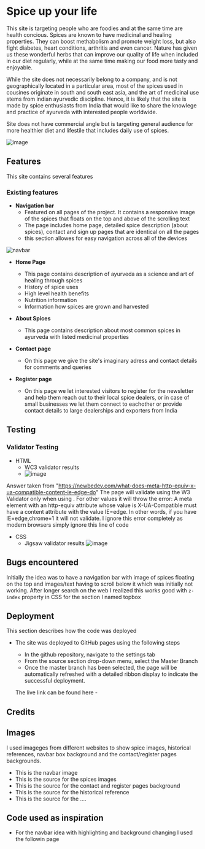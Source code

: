 


# Spice up your life

This site is targeting people who are foodies and at the same time are health concious. Spices are known to have medicinal and healing properties. They can boost methabolism and promote weight loss, but also fight diabetes, heart conditions, arthritis and even cancer. Nature has given us these wonderful herbs that can improve our quality of life when included in our diet regularly, while at the same time making our food more tasty and enjoyable.

While the site does not necessarily belong to a company, and is not geographically located in a particular area, most of the spices used in cousines originate in south and south east asia, and the art of medicinal use stems from indian ayurvedic discipline. Hence, it is likely that the site is made by spice enthusiasts from India that would like to share the knowlege and practice of ayurveda with interested people worldwide. 

Site does not have commercial angle but is targeting general audience for more healthier diet and lifestile that includes daily use of spices. 

![image](https://user-images.githubusercontent.com/18726183/131258560-c6da0ec4-d152-40dc-a7ba-406ac1d4057b.png)

## Features

This site contains several features

### Existing features

- __Navigation bar__
    - Featured on all pages of the project. It contains a responsive image of the spices that floats on the top and above of the scrolling text
    - The page includes home page, detailed spice description (about spices), contact and sign up pages that are identical on all the pages
    - this section allowes for easy navigation across all of the devices

![navbar](https://user-images.githubusercontent.com/18726183/128607140-4d70cafe-a510-4af9-aeb0-c1d12bf50a7f.PNG)

- __Home Page__
  - This page contains description of ayurveda as a science and art of healing through spices
  - History of spice uses
  - High level health benefits
  - Nutrition information
  - Information how spices are grown and harvested


- __About Spices__

  - This page contains description about most common spices in ayurveda with listed medicinal properties

- __Contact page__
  - On this page we give the site's imaginary adress and contact details for comments and queries

- __Register page__
  - On this page we let interested visitors to register for the newsletter and help them reach out to their local spice dealers, or in case of small businesses we let them connect to eachother or provide contact details to large dealerships and exporters from India

## Testing

### Validator Testing

- HTML
    - WC3 validator results
    - ![image](https://user-images.githubusercontent.com/18726183/131250724-741a0225-7b44-4aaf-9144-26b8d9d7a080.png)

Answer taken from "https://newbedev.com/what-does-meta-http-equiv-x-ua-compatible-content-ie-edge-do"
The page will validate using the W3 Validator only when using <meta http-equiv="X-UA-Compatible" content="IE=Edge">. For other values it will throw the error: A meta element with an http-equiv attribute whose value is X-UA-Compatible must have a content attribute with the value IE=edge. In other words, if you have IE=edge,chrome=1 it will not validate. I ignore this error completely as modern browsers simply ignore this line of code

- CSS
    - Jigsaw validator results
![image](https://user-images.githubusercontent.com/18726183/131250617-a6fdc20e-3390-4fde-94f6-eb2a2f959712.png)

## Bugs encountered

Initially the idea was to have a navigation bar with image of spices floating on the top and images/text having to scroll below it which was initially not working. After longer search on the web I realized this works good with ```z-index``` property in CSS for the section I named topbox

## Deployment

This section describes how the code was deployed

- The site was deployed to GitHub pages using the following steps
  - In the github repository, navigate to the settings tab
  - From the source section drop-down menu, select the Master Branch
  - Once the master branch has been selected, the page will be automatically refreshed with a detailed ribbon display to indicate the successful deployment.

  The live link can be found here - 

## Credits 

## Images 
I used imageges from different websites to show spice images, historical references, navbar box background and the contact/register pages backgrounds. 
* This is the navbar image
* This is the source for the spices images
* This is the source for the contact and register pages background
* This is the source for the historical reference
* This is the source for the ....

## Code used as inspiration
* For the navbar idea with highlighting and background changing I used the followin page


